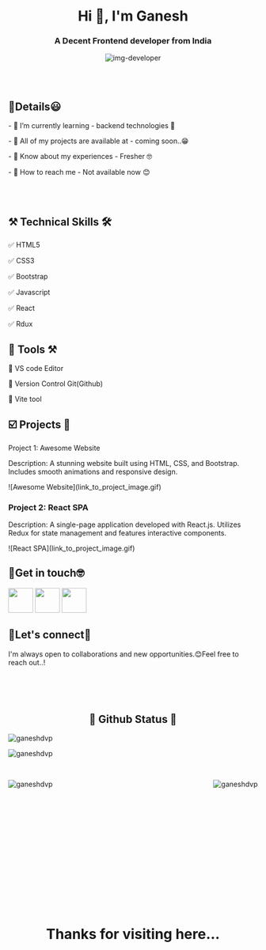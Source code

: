 
<h1 align="center">Hi 👋, I'm Ganesh</h1>
<h3 align="center">A Decent Frontend developer from India</h3>

<p align='center'><img src='https://raw.githubusercontent.com/TheDudeThatCode/TheDudeThatCode/master/Assets/Developer.gif' alt='img-developer' /> </p><br/><br/>

<h2>📑Details😃</h2>
<p> - 🔸 I’m currently learning - backend technologies 🫡</p>
<p> - 🔸 All of my projects are available at - coming soon..😁</p>
<p> - 🔸 Know about my experiences - Fresher 🤓</p>
<p> - 🔸 How to reach me - Not available now 😊 </p>

<br/><br/>

<h2> ⚒️ Technical Skills 🛠️</h2>
<p>✅ HTML5</p>
<p>✅ CSS3</p>
<p>✅ Bootstrap</p>
<p>✅ Javascript</p>
<p>✅ React</p>
<p>✅ Rdux</p>


<h2> 🔨 Tools ⚒️ </h2>
<p>🔹 VS code Editor</p>
<p>🔹 Version Control Git(Github)</p>
<p>🔹 Vite tool</p>


<h2> ☑️ Projects 💼 </h2>

Project 1: Awesome Website

Description: A stunning website built using HTML, CSS, and Bootstrap. Includes smooth animations and responsive design.
<p> ![Awesome Website](link_to_project_image.gif) </p>

### Project 2: React SPA

Description: A single-page application developed with React.js. Utilizes Redux for state management and features interactive components.

<p> ![React SPA](link_to_project_image.gif) </p>


<h2>🧐Get in touch🤓</h2>
 <p><img width=50px src='https://upload.wikimedia.org/wikipedia/commons/f/f9/Linkedin_Shiny_Icon.svg' alt=''/>
 <img width=50px src='https://upload.wikimedia.org/wikipedia/commons/e/e7/Instagram_logo_2016.svg' alt=''/>
 <img width=50px src='https://upload.wikimedia.org/wikipedia/commons/2/24/Gmail_Faenza.svg' alt=''/>
 </p>


<h2>🤝Let's connect🤝 </h2>
<p>I'm always open to collaborations and new opportunities.😊Feel free to reach out..!</p><br/><br/><br/>

<h2 align='center'>🫡 Github Status 🗿</h2>

<p align="left"> <img src="https://komarev.com/ghpvc/?username=ganeshdvp&label=Profile%20views&color=0e75b6&style=flat" alt="ganeshdvp" /> </p>

<div>
<p><img align="cnter" src="https://github-readme-stats.vercel.app/api?username=ganeshdvp&show_icons=true&locale=en" alt="ganeshdvp" /></p>
</div><br/>
<div>
<p><img align="right" src="https://github-readme-stats.vercel.app/api/top-langs?username=ganeshdvp&show_icons=true&locale=en&layout=compact" alt="ganeshdvp" /></p>
</div>
<div>
<p><img align="left" src="https://github-readme-streak-stats.herokuapp.com/?user=ganeshdvp&" alt="ganeshdvp" /></p>
</div><br/><br/><br/><br/><br/><br/><br/><br/><br/><br/><br/><br/><br/><br/><br/>
<div>
<h1 align='center'>Thanks for visiting here...</h1>
</div>





